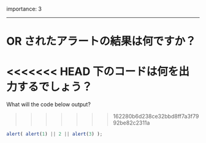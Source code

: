 importance: 3

---

# OR されたアラートの結果は何ですか？

<<<<<<< HEAD
下のコードは何を出力するでしょう？
=======
What will the code below output?
>>>>>>> 162280b6d238ce32bbd8ff7a3f7992be82c2311a

```js
alert( alert(1) || 2 || alert(3) );
```
